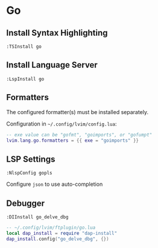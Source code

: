 # Go

## Install Syntax Highlighting

```vim
:TSInstall go
```

## Install Language Server

```vim
:LspInstall go
```

## Formatters

The configured formatter(s) must be installed separately.

Configuration in `~/.config/lvim/config.lua`:

```lua
-- exe value can be "gofmt", "goimports", or "gofumpt"
lvim.lang.go.formatters = {{ exe = "goimports" }}
```

## LSP Settings

```vim
:NlspConfig gopls
```

Configure `json` to use auto-completion

## Debugger

```vim
:DIInstall go_delve_dbg
```

```lua
-- ~/.config/lvim/ftplugin/go.lua
local dap_install = require "dap-install"
dap_install.config("go_delve_dbg", {})
```
